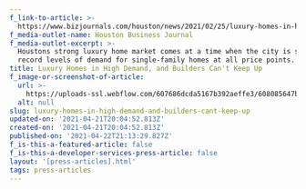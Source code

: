 ```yaml
---
f_link-to-article: >-
  https://www.bizjournals.com/houston/news/2021/02/25/luxury-homes-in-high-demand.html
f_media-outlet-name: Houston Business Journal
f_media-outlet-excerpt: >-
  Houstons strong luxury home market comes at a time when the city is seeing
  record levels of demand for single-family homes at all price points.
title: Luxury Homes in High Demand, and Builders Can't Keep Up
f_image-or-screenshot-of-article:
  url: >-
    https://uploads-ssl.webflow.com/607686dcda5167b392aeffe3/608085647b4b8c77713ba6e0_Screen_Shot_2021-04-21_at_8.53.15_AM.png
  alt: null
slug: luxury-homes-in-high-demand-and-builders-cant-keep-up
updated-on: '2021-04-21T20:04:52.813Z'
created-on: '2021-04-21T20:04:52.813Z'
published-on: '2021-04-22T21:13:29.827Z'
f_is-this-a-featured-article: false
f_is-this-a-developer-services-press-article: false
layout: '[press-articles].html'
tags: press-articles
---
```



